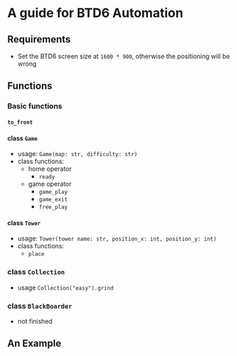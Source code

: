 # A guide for BTD6 Automation

## Requirements

* Set the BTD6 screen size at `1600 * 900`, otherwise the positioning will be wrong

## Functions

### Basic functions

#### `to_front`

#### class `Game` 

* usage: `Game(map: str, difficulty: str)` 
* class functions:
    * home operator
        * `ready`
    * game operator
        * `game_play`
        * `game_exit`
        * `free_play`

#### class `Tower`

* usage: `Tower(tower name: str, position_x: int, position_y: int)` 
* class functions:
    * `place`

### class `Collection`

* usage `Collection("easy").grind`

### class `BlackBoarder`

* not finished

## An Example